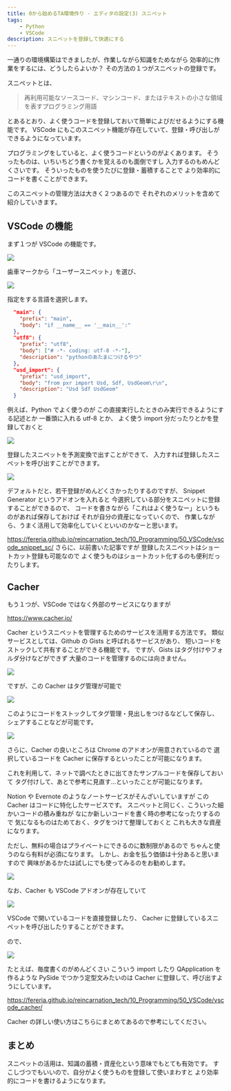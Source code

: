 ```yaml
---
title: 0から始めるTA環境作り - エディタの設定(3) スニペット
tags:
    - Python
    - VSCode
description: スニペットを登録して快適にする
---
```


一通りの環境構築はできましたが、作業しながら知識をためながら
効率的に作業をするには、どうしたらよいか？
その方法の１つがスニペットの登録です。

スニペットとは、

> 再利用可能なソースコード、マシンコード、またはテキストの小さな領域を表すプログラミング用語

とあるとおり、よく使うコードを登録しておいて簡単によびだせるようにする機能です。
VSCode にもこのスニペット機能が存在していて、登録・呼び出しができるようになっています。

プログラミングをしていると、よく使うコードというのがよくあります。
そうったものは、いちいちどう書くかを覚えるのも面倒ですし
入力するのもめんどくさいです。
そういったものを使うたびに登録・蓄積することで
より効率的にコードを書くことができます。

このスニペットの管理方法は大きく２つあるので
それぞれのメリットを含めて紹介していきます。

## VSCode の機能

まず１つが VSCode の機能です。

![](https://gyazo.com/9a3b901eb814d9948d04c89c9bb302af.png)

歯車マークから「ユーザースニペット」を選び、

![](https://gyazo.com/7eb0d991d36c327123c4124fbb2713c8.png)

指定をする言語を選択します。

```json
  "main": {
    "prefix": "main",
    "body": "if __name__ == '__main__':"
  },
  "utf8": {
    "prefix": "utf8",
    "body": ["# -*- coding: utf-8 -*-"],
    "description": "pythonのあたまにつけるやつ"
  },
  "usd_import": {
    "prefix": "usd_import",
    "body": "from pxr import Usd, Sdf, UsdGeom\r\n",
    "description": "Usd Sdf UsdGeom"
  }
```

例えば、Python でよく使うのが この直接実行したときのみ実行できるようにする記述とか
一番頭に入れる utf-8 とか、
よく使う import 分だったりとかを登録しておくと

![](https://gyazo.com/8b2f72d5269ea4a94634066f5af0aa03.gif)

登録したスニペットを予測変換で出すことができて、
入力すれば登録したスニペットを呼び出すことができます。

![](https://gyazo.com/006b7abde0612d025a261db87cdf8cc0.png)

デフォルトだと、若干登録がめんどくさかったりするのですが、
Snippet Generator というアドオンを入れると
今選択している部分をスニペットに登録することができるので、
コードを書きながら「これはよく使うなー」というものがあれば保存しておけば
それが自分の資産になっていくので、
作業しながら、うまく活用して効率化していくといいのかなーと思います。

https://fereria.github.io/reincarnation_tech/10_Programming/50_VSCode/vscode_snippet_sc/
さらに、以前書いた記事ですが
登録したスニペットはショートカット登録も可能なので
よく使うものはショートカット化するのも便利だったりします。

## Cacher

もう１つが、VSCode ではなく外部のサービスになりますが

https://www.cacher.io/

Cacher というスニペットを管理するためのサービスを活用する方法です。
類似サービスとしては、Github の Gists と呼ばれるサービスがあり、
短いコードをストックして共有することができる機能です。
ですが、Gists はタグ付けやフォルダ分けなどができず
大量のコードを管理するのには向きません。

![](https://gyazo.com/4b73ec2d4137ec4990bf30d51b282997.png)

ですが、この Cacher はタグ管理が可能で

![](https://gyazo.com/feada25c1e0c36988bed1d33815aeab1.png)

このようにコードをストックしてタグ管理・見出しをつけるなどして保存し、
シェアすることなどが可能です。

![](https://gyazo.com/2597988bb78e252ff4eec88e387b7c24.png)

さらに、Cacher の良いところは Chrome のアドオンが用意されているので
選択しているコードを Cacher に保存するといったことが可能になります。

これを利用して、ネットで調べたときに出てきたサンプルコードを保存しておいて
タグ付けして、あとで参考に見直す...といったことが可能になります。

Notion や Evernote のようなノートサービスがそんざいしていますが
この Cacher はコードに特化したサービスです。
スニペットと同じく、こういった細かいコードの積み重ねが
なにか新しいコードを書く時の参考になったりするので
気になるものはためておく、タグをつけて整理しておくと
これも大きな資産になります。

ただし、無料の場合はプライベートにできるのに数制限があるので
ちゃんと使うのなら有料が必須になります。
しかし、お金を払う価値は十分あると思いますので
興味があるかたは試しにでも使ってみるのをお勧めします。

![](https://gyazo.com/e03f71566061b1f77023f655d951103e.png)

なお、Cacher も VSCode アドオンが存在していて

![](https://gyazo.com/6085bad4761a428820b6824654094260.png)

VSCode で開いているコードを直接登録したり、
Cacher に登録しているスニペットを呼び出したりすることができます。

ので、

![](https://gyazo.com/899769f562d578762c8ef6584f6250f9.png)

たとえば、毎度書くのがめんどくさい こういう import したり QApplication を作るような
PySide でつかう定型文みたいのは Cacher に登録して、呼び出すようにしています。

https://fereria.github.io/reincarnation_tech/10_Programming/50_VSCode/vscode_cacher/

Cacher の詳しい使い方はこちらにまとめてあるので参考にしてください。

## まとめ

スニペットの活用は、知識の蓄積・資産化という意味でもとても有効です。
すこしづつでもいいので、自分がよく使うものを登録して使いまわすと
より効率的にコードを書けるようになります。
